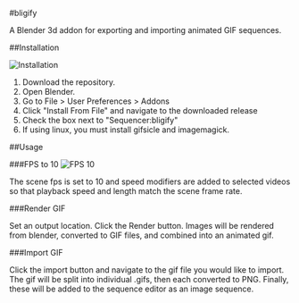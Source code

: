 #bligify

A Blender 3d addon for exporting and importing animated GIF sequences.

##Installation

![Installation](http://i.imgur.com/GsRKBZZ.gifv)

1. Download the repository. 
2. Open Blender. 
3. Go to File > User Preferences > Addons
4. Click "Install From File" and navigate to the downloaded release
5. Check the box next to "Sequencer:bligify"
6. If using linux, you must install gifsicle and imagemagick.

##Usage

###FPS to 10
![FPS 10](http://i.imgur.com/Nfyh3xb.gif)

The scene fps is set to 10 and speed modifiers are added to selected videos so that playback speed and length match the scene frame rate.

###Render GIF

Set an output location. Click the Render button. Images will be rendered from blender, converted to GIF files, and combined into an animated gif.

###Import GIF

Click the import button and navigate to the gif file you would like to import. The gif will be split into individual .gifs, then each converted to PNG. Finally, these will be added to the sequence editor as an image sequence.
